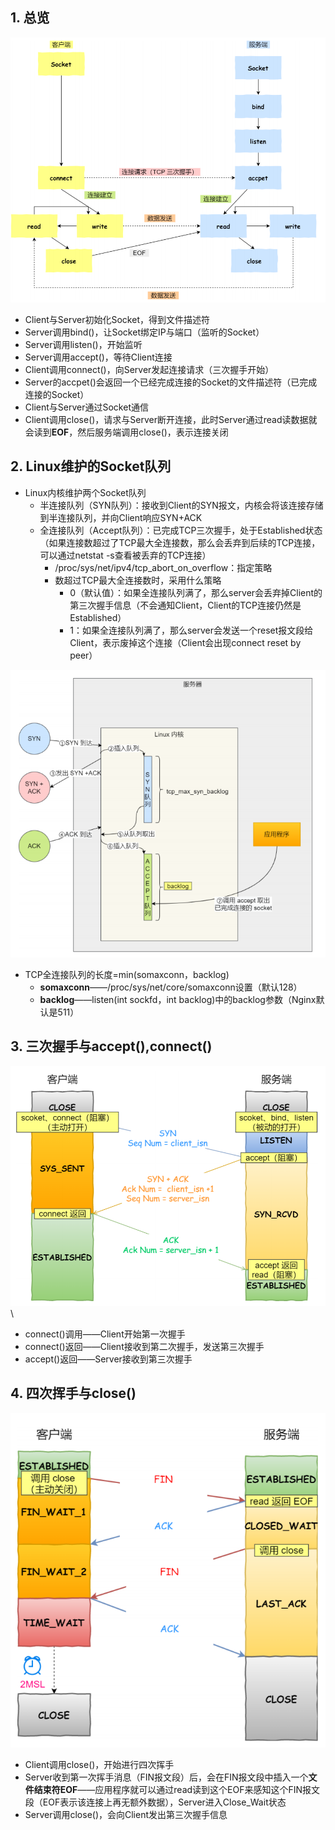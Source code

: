 ## 1. 总览

![49](p/49.png)

* Client与Server初始化Socket，得到文件描述符
* Server调用bind()，让Socket绑定IP与端口（监听的Socket）
* Server调用listen()，开始监听
* Server调用accept()，等待Client连接
* Client调用connect()，向Server发起连接请求（三次握手开始）
* Server的accpet()会返回一个已经完成连接的Socket的文件描述符（已完成连接的Socket）
* Client与Server通过Socket通信
* Client调用close()，请求与Server断开连接，此时Server通过read读数据就会读到**EOF**，然后服务端调用close()，表示连接关闭

## 2. Linux维护的Socket队列

* Linux内核维护两个Socket队列
  * 半连接队列（SYN队列）：接收到Client的SYN报文，内核会将该连接存储到半连接队列，并向Client响应SYN+ACK
  * 全连接队列（Accept队列）：已完成TCP三次握手，处于Established状态（如果连接数超过了TCP最大全连接数，那么会丢弃到后续的TCP连接，可以通过netstat -s查看被丢弃的TCP连接）
    * /proc/sys/net/ipv4/tcp_abort_on_overflow：指定策略
    * 数超过TCP最大全连接数时，采用什么策略
      * 0（默认值）：如果全连接队列满了，那么server会丢弃掉Client的第三次握手信息（不会通知Client，Client的TCP连接仍然是Established）
      * 1：如果全连接队列满了，那么server会发送一个reset报文段给Client，表示废掉这个连接（Client会出现connect reset by peer）

![50](p/50.png)

* TCP全连接队列的长度=min(somaxconn，backlog)
  * **somaxconn**——/proc/sys/net/core/somaxconn设置（默认128）
  * **backlog**——listen(int sockfd，int backlog)中的backlog参数（Nginx默认是511）

## 3. 三次握手与accept(),connect()

![51](p/51.png)\

* connect()调用——Client开始第一次握手
* connect()返回——Client接收到第二次握手，发送第三次握手
* accept()返回——Server接收到第三次握手

## 4. 四次挥手与close()

![52](p/52.png)

* Client调用close()，开始进行四次挥手
* Server收到第一次挥手消息（FIN报文段）后，会在FIN报文段中插入一个**文件结束符EOF**——应用程序就可以通过read读到这个EOF来感知这个FIN报文段（EOF表示该连接上再无额外数据），Server进入Close_Wait状态
* Server调用close()，会向Client发出第三次握手信息